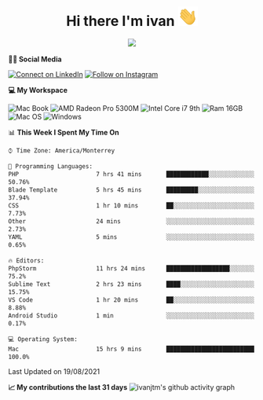 <h1 align="center">Hi there I'm ivan <img src="https://raw.githubusercontent.com/ABSphreak/ABSphreak/master/gifs/Hi.gif" width="40px" /></h1>
<div align="center">
<img src="http://github-readme-streak-stats.herokuapp.com?user=ivanjtm&hide_border=true&background=00000000&border=FFFFFF00&sideNums=A8A8A8&sideLabels=A8A8A8&currStreakNum=FFC93C&dates=A8A8A8)](https://git.io/streak-stats"/>
</div>

**👦🏻 Social Media**

[![Connect on LinkedIn](https://img.shields.io/badge/LinkedIn-%230077B5.svg?&style=flat-square&logo=linkedin&logoColor=white)](https://www.linkedin.com/in/ivanjtm)
[![Follow on Instagram](https://img.shields.io/badge/Instagram-E4405F?style=flat-square&logo=instagram&logoColor=white)](https://www.instagram.com/ivanjtm)

**💻 My Workspace**

![Mac Book](https://img.shields.io/badge/Apple-MacBook_Pro_2019-999999?style=flat-square&logo=apple&logoColor=white)
![AMD Radeon Pro 5300M](https://img.shields.io/badge/AMD-Radeon_Pro_5300M-ED1C24?style=flat-square&logo=amd&logoColor=white)
![Intel Core i7 9th](https://img.shields.io/badge/Intel-Core_i7_9th-0071C5?style=flat-square&logo=intel&logoColor=white)
![Ram 16GB](https://img.shields.io/badge/RAM-16GB-230071C5?style=flat-square&logoColor=white)
![Mac OS](https://img.shields.io/badge/Mac%20OS-000000?style=flat-square&logo=apple&logoColor=white)
![Windows](https://img.shields.io/badge/Windows-0078D6?style=flat-square&logo=windows&logoColor=white)


<!--START_SECTION:waka-->
📊 **This Week I Spent My Time On** 

```text
⌚︎ Time Zone: America/Monterrey

💬 Programming Languages: 
PHP                      7 hrs 41 mins       ████████████░░░░░░░░░░░░░   50.76% 
Blade Template           5 hrs 45 mins       █████████░░░░░░░░░░░░░░░░   37.94% 
CSS                      1 hr 10 mins        ██░░░░░░░░░░░░░░░░░░░░░░░   7.73% 
Other                    24 mins             ░░░░░░░░░░░░░░░░░░░░░░░░░   2.73% 
YAML                     5 mins              ░░░░░░░░░░░░░░░░░░░░░░░░░   0.65%

🔥 Editors: 
PhpStorm                 11 hrs 24 mins      ██████████████████░░░░░░░   75.2% 
Sublime Text             2 hrs 23 mins       ████░░░░░░░░░░░░░░░░░░░░░   15.75% 
VS Code                  1 hr 20 mins        ██░░░░░░░░░░░░░░░░░░░░░░░   8.88% 
Android Studio           1 min               ░░░░░░░░░░░░░░░░░░░░░░░░░   0.17%

💻 Operating System: 
Mac                      15 hrs 9 mins       █████████████████████████   100.0%

```


 Last Updated on 19/08/2021
<!--END_SECTION:waka-->
**📈 My contributions the last 31 days**
 ![ivanjtm's github activity graph](https://activity-graph.herokuapp.com/graph?username=ivanjtm&hide_title=true&bg_color=FFFFFF00&color=A8A8A8FF&point=fb8c00&line=FFC93CFF&hide_border=true)


<!--
<p align="center">
  <img src ="https://github-readme-stats.vercel.app/api?username=ivanjtm&show_icons=true&count_private=true&theme=default&hide_border=true&include_all_commits=true?count_private=true">
  <img src ="https://github-readme-stats.vercel.app/api/top-langs/?username=ivanjtm&layout=compact&hide_border=true&langs_count=50">
  <img src="https://github-readme-stats.vercel.app/api/wakatime?username=ivanjtm&hide_border=true"> 
</p>
-->
